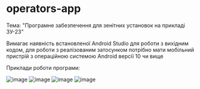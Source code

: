 ﻿# operators-app
 
Тема: "Програмне забезпечення для зенітних установок на прикладі ЗУ-23"

Вимагає наявність встановленої Android Studio для роботи з вихідним кодом, для роботи з реалізованим затосунком потрібно мати мобільний пристрій з операційною системою Android версії 10 чи вище

Приклади роботи програми:

![image](https://github.com/user-attachments/assets/2f869add-732c-404c-9649-a26999aeb287)
![image](https://github.com/user-attachments/assets/e1299c23-195d-4280-a41d-b35ee62a3a9e)
![image](https://github.com/user-attachments/assets/daf29ed7-d2f6-4c3b-9244-9071fefcaa16)
![image](https://github.com/user-attachments/assets/2cb26005-a6cd-4375-bc9f-34145fff0058)
